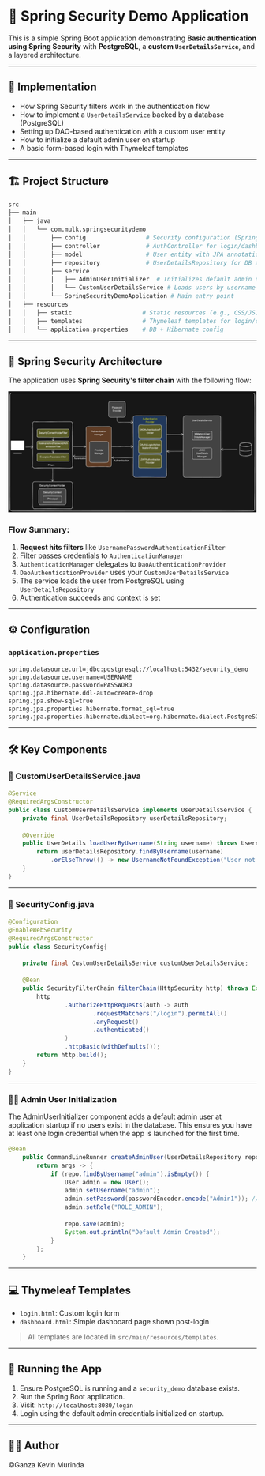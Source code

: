 # 📘 Spring Security Demo Application

This is a simple Spring Boot application demonstrating **Basic authentication using Spring Security** with **PostgreSQL**, a **custom `UserDetailsService`**, and a layered architecture.

---

## 🧠 Implementation

- How Spring Security filters work in the authentication flow
- How to implement a `UserDetailsService` backed by a database (PostgreSQL)
- Setting up DAO-based authentication with a custom user entity
- How to initialize a default admin user on startup
- A basic form-based login with Thymeleaf templates

---

## 🏗️ Project Structure

```bash
src
├── main
│   ├── java
│   │   └── com.mulk.springsecuritydemo
│   │       ├── config                 # Security configuration (Spring Security setup)
│   │       ├── controller             # AuthController for login/dashboard logic
│   │       ├── model                  # User entity with JPA annotations
│   │       ├── repository             # UserDetailsRepository for DB access
│   │       ├── service
│   │       │   ├── AdminUserInitializer  # Initializes default admin user
│   │       │   └── CustomUserDetailsService # Loads users by username for auth
│   │       └── SpringSecurityDemoApplication # Main entry point
│   ├── resources
│   │   ├── static                    # Static resources (e.g., CSS/JS)
│   │   ├── templates                 # Thymeleaf templates for login/dashboard
│   │   └── application.properties    # DB + Hibernate config
```

---
## 🔐 Spring Security Architecture

The application uses **Spring Security's filter chain** with the following flow:

![Spring Security Architecture](./Architecture.png)

### Flow Summary:
1. **Request hits filters** like `UsernamePasswordAuthenticationFilter`
2. Filter passes credentials to `AuthenticationManager`
3. `AuthenticationManager` delegates to `DaoAuthenticationProvider`
4. `DaoAuthenticationProvider` uses your `CustomUserDetailsService`
5. The service loads the user from PostgreSQL using `UserDetailsRepository`
6. Authentication succeeds and context is set

---

## ⚙️ Configuration

### `application.properties`

```properties
spring.datasource.url=jdbc:postgresql://localhost:5432/security_demo
spring.datasource.username=USERNAME
spring.datasource.password=PASSWORD
spring.jpa.hibernate.ddl-auto=create-drop
spring.jpa.show-sql=true
spring.jpa.properties.hibernate.format_sql=true
spring.jpa.properties.hibernate.dialect=org.hibernate.dialect.PostgreSQLDialect
```
---

## 🛠️ Key Components

### 🔐 CustomUserDetailsService.java

```java
@Service
@RequiredArgsConstructor
public class CustomUserDetailsService implements UserDetailsService {
    private final UserDetailsRepository userDetailsRepository;

    @Override
    public UserDetails loadUserByUsername(String username) throws UsernameNotFoundException {
        return userDetailsRepository.findByUsername(username)
            .orElseThrow(() -> new UsernameNotFoundException("User not found"));
    }
}
```
---

### 🔐 SecurityConfig.java

```java
@Configuration
@EnableWebSecurity
@RequiredArgsConstructor
public class SecurityConfig{

    private final CustomUserDetailsService customUserDetailsService;

    @Bean
    public SecurityFilterChain filterChain(HttpSecurity http) throws Exception {
        http
                .authorizeHttpRequests(auth -> auth
                        .requestMatchers("/login").permitAll()
                        .anyRequest()
                        .authenticated()
                )
                .httpBasic(withDefaults());
        return http.build();
    }
}
```
---
### 🧑‍💼 Admin User Initialization
The AdminUserInitializer component adds a default admin user at application startup if no users exist in the database. This ensures you have at least one login credential when the app is launched for the first time.
```java
@Bean
    public CommandLineRunner createAdminUser(UserDetailsRepository repo, PasswordEncoder passwordEncoder) {
        return args -> {
            if (repo.findByUsername("admin").isEmpty()) {
                User admin = new User();
                admin.setUsername("admin");
                admin.setPassword(passwordEncoder.encode("Admin1")); //Securely store password
                admin.setRole("ROLE_ADMIN");

                repo.save(admin);
                System.out.println("Default Admin Created");
            }
        };
    }
```
---
## 💻 Thymeleaf Templates

- `login.html`: Custom login form
- `dashboard.html`: Simple dashboard page shown post-login
> All templates are located in `src/main/resources/templates`.
---

## 🧪 Running the App

1. Ensure PostgreSQL is running and a `security_demo` database exists.
2. Run the Spring Boot application.
3. Visit: `http://localhost:8080/login`
4. Login using the default admin credentials initialized on startup.
---
## 🧑‍💻 Author
©️Ganza Kevin Murinda

